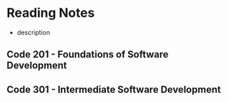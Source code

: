 # Reading Notes
- description

## Code 201 - Foundations of Software Development

## Code 301 - Intermediate Software Development

